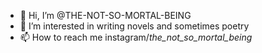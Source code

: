 - 👋 Hi, I’m @THE-NOT-SO-MORTAL-BEING
- 👀 I’m interested in writing novels and sometimes poetry
- 📫 How to reach me instagram/_the_not_so_mortal_being_
